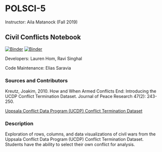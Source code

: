 # POLSCI-5

Instructor: Aila Matanock (Fall 2019)

## Civil Conflicts Notebook 

[![Binder](https://mybinder.org/badge.svg)](https://mybinder.org/v2/gh/ds-modules/POLSCI-5/master?filepath=civil-conflicts%2FCivilConflicts.ipynb)
[![Binder](https://img.shields.io/badge/Launch-UCB%20Datahub-blue.svg)](https://datahub.berkeley.edu/hub/user-redirect/git-pull?repo=https%3A%2F%2Fgithub.com%2Fds-modules%2FPOLSCI-5&urlpath=tree%2FPOLSCI-5%2Fcivil-conflicts%2FCivilConflicts.ipynb)

Developers: Lauren Hom, Ravi Singhal

Code Maintenance: Elias Saravia

### Sources and Contributors
Kreutz, Joakim, 2010. How and When Armed Conflicts End: Introducing the UCDP Conflict Termination Dataset. Journal of Peace Research 47(2): 243-250.

[Uppsala Conflict Data Program (UCDP) Conflict Termination Dataset](https://ucdp.uu.se/downloads/#d5)

### Description

Exploration of rows, columns, and data visualizations of civil wars from the Uppsala Conflict Data Program (UCDP) Conflict Termination Dataset. Students have the ability to select their own conflict for analysis.

